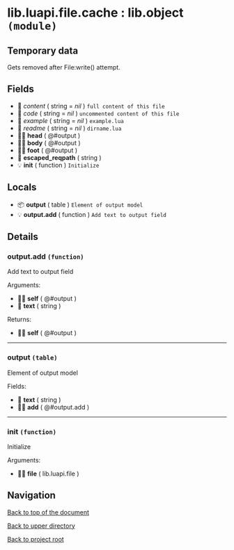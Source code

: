# lib.luapi.file.cache : lib.object `(module)`

## Temporary data

Gets removed after File:write() attempt.

## Fields

- 📝 _content_ ( string = *nil* )
	`full content of this file`
- 📝 _code_ ( string = *nil* )
	`uncommented content of this file`
- 📝 _example_ ( string = *nil* )
	`example.lua`
- 📝 _readme_ ( string = *nil* )
	`dirname.lua`
- 👨‍👦 **head** ( @#output )
- 👨‍👦 **body** ( @#output )
- 👨‍👦 **foot** ( @#output )
- 📝 **escaped_reqpath** ( string )
- 💡 **init** ( function )
	`Initialize`

## Locals

- 📦 **output** ( table )
	`Element of output model`
- 💡 **output.add** ( function )
	`Add text to output field`

## Details

### output.add `(function)`

Add text to output field

Arguments:

- 👨‍👦 **self** ( @#output )
- 📝 **text** ( string )

Returns:

- 👨‍👦 **self** ( @#output )

---

### output `(table)`

Element of output model

Fields:

- 📝 **text** ( string )
- 👨‍👦 **add** ( @#output.add )

---

### init `(function)`

Initialize

Arguments:

- 👨‍👦 **file** ( lib.luapi.file )

## Navigation

[Back to top of the document](#libluapifilecache--libobject-module)

[Back to upper directory](..)

[Back to project root](/../..)

